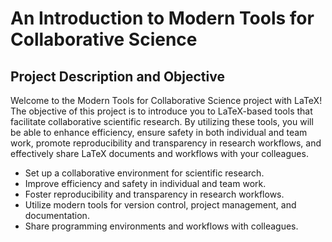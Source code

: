 # An Introduction to Modern Tools for Collaborative Science 

## Project Description and Objective
Welcome to the Modern Tools for Collaborative Science project with LaTeX! The objective of this project is to introduce you to LaTeX-based tools that facilitate collaborative scientific research. By utilizing these tools, you will be able to enhance efficiency, ensure safety in both individual and team work, promote reproducibility and transparency in research workflows, and effectively share LaTeX documents and workflows with your colleagues.

- Set up a collaborative environment for scientific research.
- Improve efficiency and safety in individual and team work.
- Foster reproducibility and transparency in research workflows.
- Utilize modern tools for version control, project management, and documentation.
- Share programming environments and workflows with colleagues.
